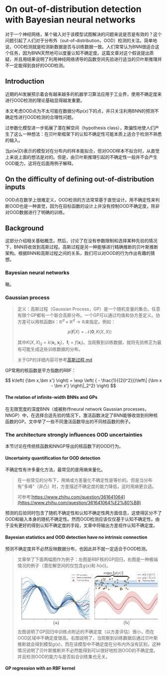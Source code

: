 # On out-of-distribution detection with Bayesian neural networks

对于一个神经网络，某个输入对于该模型试图解决的问题来说是否是有效的？这个问题引起了人们对于分布外（out-of-distribution，OOD）检测的关注。简单地说，OOD检测就是检测新数据是否与训练数据一致。人们常常认为BNN很适合这个任务，因为BNN天然地可以度量认知不确定度。这篇文章对这个假说提出质疑，并且用结果说明了利用神经网络诱导的函数空间先验进行适当的贝叶斯推理并不一定能得到良好的OOD检测。

## Introduction

近期的AI发展预示着会有越来越多的机器学习算法应用于工业界，使用不确定度来进行OOD检测的理论基础显得越发重要。

本文考虑OOD点为不太可能在数据分布$p\left( x \right)$下的点，并只关注利用BNN的预测不确定性进行OOD检测的合理性问题。

过参数化模型进一步拓展了潜在解空间（hypothesis class），欺骗性地使人们产生了这么一种想法：在贝叶斯框架下的认知不确定性可能本质上适合于检测不熟悉的输入。

当$p\left( {w\left| D \right.} \right)$表示的模型对在分布内的样本能拟合，但对OOD样本不拟合时，从直觉上来说上面的想法是对的。但是，由贝叶斯推理引起的不确定性一般并不会产生OOD能力，这将在后面用例子解释。

## On the difficulty of defining out-of-distribution inputs

OOD点在数学上很难定义，OOD检测的方法常常基于直觉设计。用不确定性来判断OOD也是一种直觉，因为在目标函数的设计上并没有控制OOD不确定度，除非对OOD数据进行了明确的训练。

## Background

这部分介绍相关基础概念。然后，讨论了在没有参数限制和选择某种先验的情况下，BNN将收敛到高斯过程。高斯过程是另一种能够进行精确推断的贝叶斯推断架构。根据BNN和高斯过程之间的关系，我们可以对OOD的行为作出有趣的猜想。

### Bayesian neural networks

略。

### Gaussian process

> 定义：高斯过程（Gaussian Process，GP）是一个随机变量的集合。任意有限个GP都有一个联合高斯分布。一个GP可以通过均值和协方差定义。协方差可以用核函数$k：\mathbb R^d \times \mathbb R^d \rightarrow \mathbb R$来指定。例如：
>
> $$
> p\left( {\bm f\left| X \right.} \right) = \mathcal N\left( {\bm 0,K\left( {X,X} \right)} \right)
> $$
>
> 其中$K\left( {X,X} \right)_{ij} = k\left(\bm x_i, \bm x_j \right)$，$\bm f_i = f\left(\bm x_i\right)$。当观察到训练数据，就将先验修正为最有可能生成这些训练数据的分布。
>
> 关于GP的详细内容可参考[高斯过程.md]((../Math/高斯过程.md))

GP常用的核函数是平方指数的RBF：

$$
k\left( {\bm x,\bm x'} \right) = \exp \left( { - \frac{1}{{2{l^2}}}\left\| {\bm x - \bm x'} \right\|_2^2} \right)
$$

#### The relation of infinite-width BNNs and GPs

在无限宽度的深度BNN（或被称作neural network Gaussian processes，NNGP）中，在选择合适先验的情况下，激活函数决定了BNN能够收敛到何种核函数的GP。文中举了一些不同激活函数导出的不同核函数的例子。

### The architecture strongly influences OOD uncertainties

本节讨论在传统核函数和NNGP导出的核函数下的OOD行为。

#### Uncertainty quantification for OOD detection

不确定性有许多量化方法，最常见的是用熵来量化。

> 在一些常见的分布下，用熵或方差量化不确定性是等价的。但是当分布有“多峰”（非凸）时，方差描述不确定度的能力降低，这时用熵更合适。
>
> 可参考[https://www.zhihu.com/question/361641064](https://www.zhihu.com/question/361641064%E2%80%B8)

预测的后验同时包含了随机不确定性和认知不确定性两方面信息，这使得区分不了OOD和输入本身的随机不确定性。然而OOD检测应该仅仅基于认知不确定性。由于没有更好的得到认知不确定度的手段，文章中将输出方差视作认知不确定度。

#### Bayesian statistics and OOD detection have no intrinsic connection

预测不确定度并不必然反映数据分布，也因此并不就一定适合于OOD检测。

> 文章举了下面两幅图作为例子：左图是RBF核的GP回归，右图是一种极端情况的例子（潜在解空间的仅包含$g\left(x\right)$和 $h\left(x\right)$)。![img](image/On_out-of-distribution_detection_with_Bayesian_neural_networks/1646630855591.png)左图说明了GP回归中训练点附近的不确定度（以方差评估）很小，而在OOD区域中不确定度很高。右图说明了，当观察到训练数据后通过贝叶斯推断就会得到模型$g\left(x\right)$，而在该模型中不确定度在分布内外没有区别，这种情况说明了贝叶斯推断并不必然能得到可以很好地检测OOD的不确定度。并且检测OOD的能力与是否拟合训练集也无关。

#### GP regression with an RBF kernel
